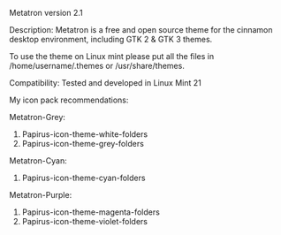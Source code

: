 Metatron version 2.1

Description:
Metatron is a free and open source theme for the cinnamon desktop environment, including GTK 2 & GTK 3 themes.

To use the theme on Linux mint please put all the files in /home/username/.themes or /usr/share/themes.

Compatibility:
Tested and developed in Linux Mint 21

My icon pack recommendations:

Metatron-Grey:
1. Papirus-icon-theme-white-folders
2. Papirus-icon-theme-grey-folders

Metatron-Cyan:
1. Papirus-icon-theme-cyan-folders

Metatron-Purple:
1. Papirus-icon-theme-magenta-folders
2. Papirus-icon-theme-violet-folders
